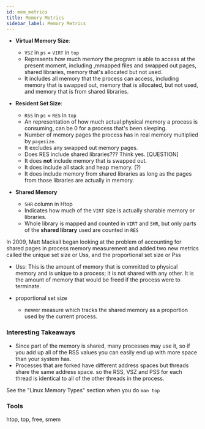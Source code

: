 ```yaml
---
id: mem_metrics
title: Memory Metrics
sidebar_label: Memory Metrics
---
```


- **Virtual Memory Size**:

  - `VSZ` in `ps` = `VIRT` in `top`
  - Represents how much memory the program is able to access at the present moment, including ,mmapped files and swapped out pages, shared libraries, memory that's allocated but not used.
  - It includes all memory that the process can access, including memory that is swapped out, memory that is allocated, but not used, and memory that is from shared libraries.

- **Resident Set Size**:

  - `RSS` in `ps` = `RES` in `top`
  - An representation of how much actual physical memory a process is consuming, can be 0 for a process that's been sleeping.
  - Number of memory pages the process has in real memory multiplied by `pagesize`.
  - It excludes any swapped out memory pages.
  - Does RES include shared libraries??? Think yes. [QUESTION]
  - It does **not** include memory that is swapped out.
  - It does include all stack and heap memory. (?)
  - It does include memory from shared libraries as long as the pages from those libraries are actually in memory.

- **Shared Memory**

  - `SHR` column in Htop
  - Indicates how much of the `VIRT` size is actually sharable memory or libraries.
  - Whole library is mapped and counted in `VIRT` and `SHR`, but only parts of the **shared library** used are counted in `RES`

In 2009, Matt Mackall began looking at the problem of accounting for shared pages in process memory measurement and added two new metrics called the unique set size or Uss, and the proportional set size or Pss

- Uss: This is the amount of memory that is committed to physical memory and is unique to a process; it is not shared with any other. It is the amount of memory that would be freed if the process were to terminate.

- proportional set size
  - newer measure which tracks the shared memory as a proportion used by the current process.

### Interesting Takeaways

- Since part of the memory is shared, many processes may use it, so if you add up all of the RSS values you can easily end up with more space than your system has.
- Processes that are forked have different address spaces but threads share the same address space. so the RSS, VSZ and PSS for each thread is identical to all of the other threads in the process.

See the "Linux Memory Types" section when you do `man top`

### Tools

htop, top, free, smem
